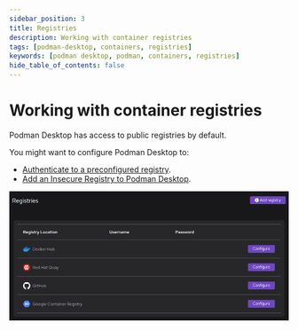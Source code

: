 ```yaml
---
sidebar_position: 3
title: Registries
description: Working with container registries
tags: [podman-desktop, containers, registries]
keywords: [podman desktop, podman, containers, registries]
hide_table_of_contents: false
---
```


# Working with container registries

Podman Desktop has access to public registries by default.

You might want to configure Podman Desktop to:

- [Authenticate to a preconfigured registry](/docs/working-with-containers/registries/authenticating-to-a-preconfigured-registry).
- [Add an Insecure Registry to Podman Desktop](/docs/working-with-containers/registries/insecure-registry).

![Registries page](img/registries.png)
